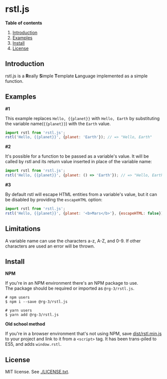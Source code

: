 # rstl.js

**Table of contents**

1. <a href='#introduction'>Introduction</a>
2. <a href='#examples'>Examples</a>
3. <a href='#install'>Install</a>
4. <a href='#license'>License </a>

## <a id='#introduction'>Introduction</a>

rstl.js is a **R**eally **S**imple **T**emplate **L**anguage implemented 
as a simple function.

## <a id='examples'>Examples</a>

**#1**

This example replaces `Hello, {{planet}}` with `Hello, Earth` by 
substituting the variable name(`{{planet}}`) with the `Earth` value.

```javascript
import rstl from 'rstl.js';
rstl('Hello, {{planet}}', {planet: 'Earth'}); // => "Hello, Earth"
```

**#2**

It's possible for a function to be passed as a variable's value. It will 
be called by rstl and its return value inserted in place of the variable 
name:

```javascript
import rstl from 'rstl.js';
rstl('Hello, {{planet}}', {planet: () => 'Earth'}); // => "Hello, Earth"
```

**#3**

By default rstl will escape HTML entities from a variable's value, but it can 
be disabled by providing the `escapeHTML` option: 

```javascript
import rstl from 'rstl.js';
rstl('Hello, {{planet}}', {planet: '<b>Mars</b>'}, {escapeHTML: false}); // => "Hello, <b>Mars</b>"
```

## Limitations

A variable name can use the characters a-z, A-Z, and 0-9. If other characters are 
used an error will be thrown.

## <a id='install'>Install</a>

__NPM__

If you're in an NPM environment there's an NPM package to use.  
The package should be required or imported as `@rg-3/rstl.js`.

    # npm users
    $ npm i --save @rg-3/rstl.js

    # yarn users
    $ yarn add @rg-3/rstl.js

__Old school method__

If you're in a browser environment that's not using NPM, save
[dist/rstl.min.js](https://github.com/rg-3/rstl.js/blob/master/dist/rstl.min.js)
to your project and link to it from a `<script>` tag. It has been trans-piled
to ES5, and adds `window.rstl`.


## <a id='license'>License</a>

MIT license. See [./LICENSE.txt](./LICENSE.txt).
